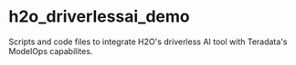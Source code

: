 # h2o_driverlessai_demo
Scripts and code files to integrate H2O's driverless AI tool with Teradata's ModelOps capabilites.  
